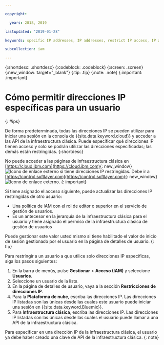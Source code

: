 ```yaml
---

copyright:

  years: 2018, 2019

lastupdated: "2019-01-28"

keywords: specific IP addresses, IP addresses, restrict IP access, IP address access, allow IP access

subcollection: iam

---
```


{:shortdesc: .shortdesc}
{:codeblock: .codeblock}
{:screen: .screen}
{:new_window: target="_blank"}
{:tip: .tip}
{:note: .note}
{:important: .important}

# Cómo permitir direcciones IP específicas para un usuario
{: #ips}

De forma predeterminada, todas las direcciones IP se pueden utilizar para iniciar una sesión en la consola de {{site.data.keyword.cloud}} y acceder a las API de la infraestructura clásica. Puede especificar qué direcciones IP tienen acceso y solo se podrán utilizar las direcciones especificadas; las demás están restringidas.
{:shortdesc}

No puede acceder a las páginas de infraestructura clásica en [https://cloud.ibm.com](https://cloud.ibm.com){: new_window} ![Icono de enlace externo](../icons/launch-glyph.svg "Icono de enlace externo") si tiene direcciones IP restringidas. Debe ir a [https://control.softlayer.com](https://control.softlayer.com){: new_window} ![Icono de enlace externo](../icons/launch-glyph.svg "Icono de enlace externo").
{: important}

Si tiene asignado el acceso siguiente, puede actualizar las direcciones IP restringidas de otro usuario:

  * Una política de IAM con el rol de editor o superior en el servicio de gestión de usuarios.
  * Es un antecesor en la jerarquía de la infraestructura clásica para el usuario y tiene asignado el permiso de la infraestructura clásica de gestión de usuarios

Puede gestionar este valor usted mismo si tiene habilitado el valor de inicio de sesión gestionado por el usuario en la página de detalles de usuario.
{: tip}

Para restringir a un usuario a que utilice solo direcciones IP específicas, siga los pasos siguientes:

1. En la barra de menús, pulse **Gestionar** &gt; **Acceso (IAM)** y seleccione **Usuarios**.
2. Seleccione un usuario de la lista.
3. En la página de detalles de usuario, vaya a la sección **Restricciones de direcciones IP**.
4. Para la **Plataforma de nube**, escriba las direcciones IP. Las direcciones IP listadas son las únicas desde las cuales este usuario puede iniciar una sesión en {{site.data.keyword.Bluemix}}.
5. Para **Infraestructura clásica**, escriba las direcciones IP. Las direcciones IP listadas son las únicas desde las cuales el usuario puede llamar a una API de la infraestructura clásica.

  Para especificar en una dirección IP de la infraestructura clásica, el usuario ya debe haber creado una clave de API de la infraestructura clásica.
  {: note}
